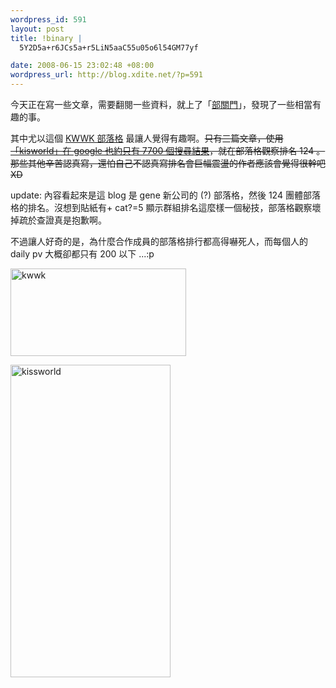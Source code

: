 ```yaml
--- 
wordpress_id: 591
layout: post
title: !binary |
  5Y2D5a+r6JCs5a+r5LiN5aaC55u05o6l54GM77yf

date: 2008-06-15 23:02:48 +08:00
wordpress_url: http://blog.xdite.net/?p=591
---
```

今天正在寫一些文章，需要翻閱一些資料，就上了「<a href="http://door.urs.tw">部關門</a>」，發現了一些相當有趣的事。

其中尤以這個 <a href="http://kisworld.blogspot.com/">KWWK 部落格</a> 最讓人覺得有趣啊。<del datetime="2008-06-15T15:30:41+00:00">只有三篇文章，使用<a href="http://www.flickr.com/photos/xdite/2580044465/">「kisworld」在 google 也約只有 7700 個搜尋結果</a>，就在部落格觀察排名 124 。那些其他辛苦認真寫，還怕自己不認真寫排名會巨幅震盪的作者應該會覺得很幹吧 XD</del>

update: 內容看起來是這 blog 是 gene 新公司的 (?) 部落格，然後 124 團體部落格的排名。沒想到貼紙有+ cat?=5 顯示群組排名這麼樣一個秘技，部落格觀察壞掉疏於查證真是抱歉啊。

不過讓人好奇的是，為什麼合作成員的部落格排行都高得嚇死人，而每個人的 daily pv 大概卻都只有 200 以下 ...:p

<a href="http://www.flickr.com/photos/xdite/2580014815/" title="Flickr 上 xdite 的 kwwk"><img src="http://farm4.static.flickr.com/3123/2580014815_5e54856966_o.jpg" width="281" height="140" alt="kwwk" /></a>

<a href="http://www.flickr.com/photos/xdite/2579985381/" title="Flickr 上 xdite 的 kissworld"><img src="http://farm4.static.flickr.com/3049/2579985381_3e89b3e448.jpg" width="256" height="500" alt="kissworld" /></a>
